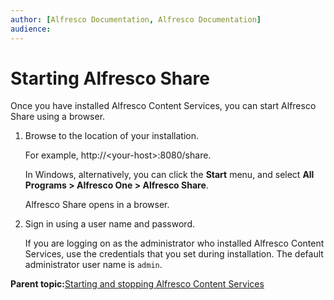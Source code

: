 ```yaml
---
author: [Alfresco Documentation, Alfresco Documentation]
audience: 
---
```


# Starting Alfresco Share

Once you have installed Alfresco Content Services, you can start Alfresco Share using a browser.

1.  Browse to the location of your installation.

    For example, http://<your-host\>:8080/share.

    In Windows, alternatively, you can click the **Start** menu, and select **All Programs \> Alfresco One \> Alfresco Share**.

    Alfresco Share opens in a browser.

2.  Sign in using a user name and password.

    If you are logging on as the administrator who installed Alfresco Content Services, use the credentials that you set during installation. The default administrator user name is `admin`.


**Parent topic:**[Starting and stopping Alfresco Content Services](../concepts/start-stop-intro.md)

